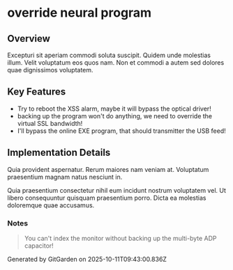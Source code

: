 # override neural program

## Overview
Excepturi sit aperiam commodi soluta suscipit. Quidem unde molestias illum. Velit voluptatum eos quos nam. Non et commodi a autem sed dolores quae dignissimos voluptatem.

## Key Features
- Try to reboot the XSS alarm, maybe it will bypass the optical driver!
- backing up the program won't do anything, we need to override the virtual SSL bandwidth!
- I'll bypass the online EXE program, that should transmitter the USB feed!

## Implementation Details
Quia provident aspernatur. Rerum maiores nam veniam at. Voluptatum praesentium magnam natus nesciunt in.
 Quia praesentium consectetur nihil eum incidunt nostrum voluptatem vel. Ut libero consequuntur quisquam praesentium porro. Dicta ea molestias doloremque quae accusamus.

### Notes
> You can't index the monitor without backing up the multi-byte ADP capacitor!

Generated by GitGarden on 2025-10-11T09:43:00.836Z